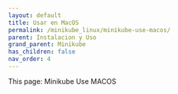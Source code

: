 ```yaml
---
layout: default
title: Usar en MacOS
permalink: /minikube_linux/minikube-use-macos/
parent: Instalacion y Uso
grand_parent: Minikube
has_children: false
nav_order: 4
---
```


This page: Minikube Use MACOS 